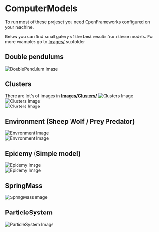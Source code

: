 # ComputerModels
To run most of these projesct you need  OpenFrameworks configured on your machine.  

Below you can find small galery of the best results from these models. For more examples go to [Images/](./Images/) subfolder

## Double pendulums
![DoublePendulum Image](./Images/DoublePendulum/doublePendulum_0.png "DoublePendulum")

## Clusters
There are lot\'s of images in __[Images/Clusters/](./Images/Clusters/)__
![Clusters Image](./Images/Clusters/dla_M2G0C0(92679).bmp "Clusters DLA")  
![Clusters Image](./Images/Clusters/dla_M0G3C1(27551).bmp "Clusters DLA customized")  
![Clusters Image](./Images/Clusters/snow_1_neighbour(359).bmp "Clusters snowflake")  

## Environment (Sheep Wolf / Prey Predator)
![Environment Image](./Images/Environment/sheepWolf_0.png "Environment")  
![Environment Image](./Images/Environment/sheepWolf_1.png "Environment plot")

## Epidemy (Simple model)
![Epidemy Image](./Images/Epidemy/epidemy_0.png "Epidemy")  
![Epidemy Image](./Images/Epidemy/epidemy_1.png "Epidemy plot")

## SpringMass
![SpringMass Image](./Images/SpringMass/springMass_0.png "SpringMass")

## ParticleSystem
![ParticleSystem Image](./Images/ParticleSystem/particleSystem_0.png "ParticleSystem")
